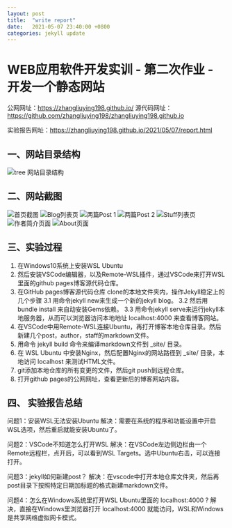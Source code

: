 ```yaml
---
layout: post
title:  "write report"
date:   2021-05-07 23:40:00 +0800
categories: jekyll update
---
```


# WEB应用软件开发实训 - 第二次作业 - 开发一个静态网站

公网网址：https://zhangliuying198.github.io/
源代码网址：https://github.com/zhangliuying198/zhangliuying198.github.io

实验报告网址：https://zhangliuying198.github.io/2021/05/07/report.html

## 一、网站目录结构

![tree 网站目录结构](/images/01_tree.png)

## 二、网站截图

![首页截图](/images/02_homepage.png)
![Blog列表页](/images/03_blog_list.png)
![两篇Post 1](/images/04_blog_post_1.png)
![两篇Post 2](/images/05_blog_post_2.png)
![Stuff列表页](/images/06_stuff_page.png)
![作者简介页面](/images/07_author.png)
![About页面](/images/08_about.png)

## 三、实验过程

1. 在Windows10系统上安装WSL Ubuntu
2. 然后安装VSCode编辑器，以及Remote-WSL插件，通过VSCode来打开WSL里面的github pages博客源代码仓库。
3. 在GitHub pages博客源代码仓库 clone的本地文件夹内，操作Jekyll稳定上的几个步骤
3.1 用命令jekyll new来生成一个新的jekyll blog。
3.2 然后用 bundle install 来自动安装Gems依赖。
3.3 用命令jekyll serve来运行jekyll本地服务器，从而可以浏览器访问本地地址 localhost:4000 来查看博客网站。
4. 在VSCode中用Remote-WSL连接Ubuntu，再打开博客本地仓库目录。然后新建几个post，author，staff的markdown文件。
5. 用命令 jekyll build 命令来编译markdown文件到 _site/ 目录。
6. 在 WSL Ubuntu 中安装Nginx，然后配置Nginx的网站路径到 _site/ 目录，本地访问 localhost 来测试HTML文件。
7. git添加本地仓库的所有变更的文件，然后git push到远程仓库。
8. 打开github pages的公网网址，查看更新后的博客网站内容。

## 四、 实验报告总结

问题1：安装WSL无法安装Ubuntu
解决：需要在系统的程序和功能设置中开启WSL选项，然后重启就能安装Ubuntu了。

问题2：VSCode不知道怎么打开WSL
解决：在VSCode左边侧边栏由一个Remote远程栏，点开后，可以看到WSL Targets。选中Ubuntu右击，可以连接打开。

问题3：jekyll如何新建post？
解决：在vscode中打开本地仓库文件夹，然后再post目录下按照特定日期加标题的格式新建markdown文件。

问题4：怎么在Windows系统里打开WSL Ubuntu里面的 localhost:4000 ?
解决，直接在Windows里浏览器打开 localhost:4000 就能访问，WSL和Windows是共享网络虚拟网卡模式。